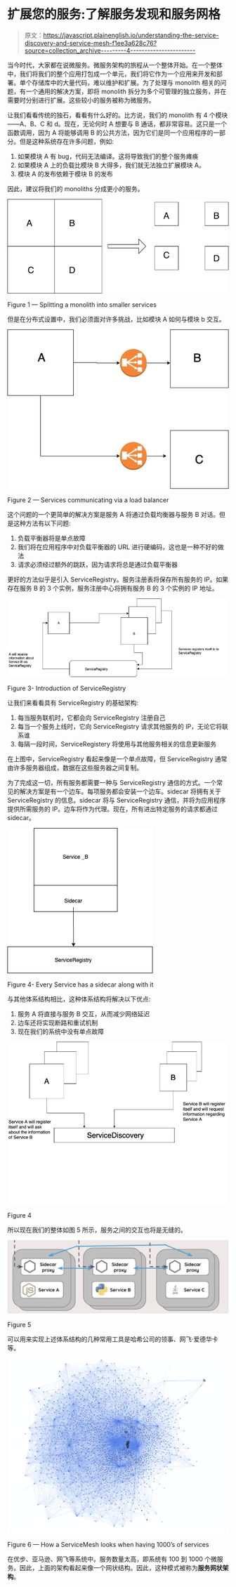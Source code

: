 # 扩展您的服务:了解服务发现和服务网格

> 原文：<https://javascript.plainenglish.io/understanding-the-service-discovery-and-service-mesh-f1ee3a628c76?source=collection_archive---------4----------------------->

当今时代，大家都在说微服务。微服务架构的旅程从一个整体开始。在一个整体中，我们将我们的整个应用打包成一个单元，我们将它作为一个应用来开发和部署。单个存储库中的大量代码，难以维护和扩展。为了处理与 monolith 相关的问题，有一个通用的解决方案，即将 monolith 拆分为多个可管理的独立服务，并在需要时分别进行扩展。这些较小的服务被称为微服务。

让我们看看传统的独石，看看有什么好的。比方说，我们的 monolith 有 4 个模块——A、B、C 和 d。现在，无论何时 A 想要与 B 通话，都非常容易。这只是一个函数调用，因为 A 将能够调用 B 的公共方法，因为它们是同一个应用程序的一部分。但是这种系统存在许多问题，例如:

1.  如果模块 A 有 bug，代码无法编译。这将导致我们的整个服务瘫痪
2.  如果模块 A 上的负载比模块 B 大得多，我们就无法独立扩展模块 A。
3.  模块 A 的发布依赖于模块 B 的发布

因此，建议将我们的 monoliths 分成更小的服务。

![](img/bbc53211ed66e954f7f9fef8b91f8983.png)

Figure 1 — Splitting a monolith into smaller services

但是在分布式设置中，我们必须面对许多挑战，比如模块 A 如何与模块 b 交互。

![](img/dfffd3b7e86318efd0867d47083d7e99.png)

Figure 2 — Services communicating via a load balancer

这个问题的一个更简单的解决方案是服务 A 将通过负载均衡器与服务 B 对话。但是这种方法有以下问题:

1.  负载平衡器将是单点故障
2.  我们将在应用程序中对负载平衡器的 URL 进行硬编码，这也是一种不好的做法
3.  请求必须经过额外的跳跃，因为请求将总是通过负载平衡器

更好的方法似乎是引入 ServiceRegistry。服务注册表将保存所有服务的 IP。如果存在服务 B 的 3 个实例，服务注册中心将拥有服务 B 的 3 个实例的 IP 地址。

![](img/698a4c252f13f49cb990d7729da1e752.png)

Figure 3- Introduction of ServiceRegistry

让我们来看看具有 ServiceRegistry 的基础架构:

1.  每当服务联机时，它都会向 ServiceRegistry 注册自己
2.  每当一个服务上线时，它向 ServiceRegistry 请求其他服务的 IP，无论它将联系谁
3.  每隔一段时间，ServiceRegistery 将使用与其他服务相关的信息更新服务

在上图中，ServiceRegistry 看起来像是一个单点故障，但 ServiceRegistry 通常由许多服务器组成，数据在这些服务器之间复制。

为了完成这一切，所有服务都需要一种与 ServiceRegistry 通信的方式。一个常见的解决方案是有一个边车。每项服务都会安装一个边车。sidecar 将拥有关于 ServiceRegistry 的信息。sidecar 将与 ServiceRegistry 通信，并将为应用程序提供所需服务的 IP。边车将作为代理。现在，所有进出特定服务的请求都通过 sidecar。

![](img/2a105efb5f7febfa92f5b5845b193794.png)

Figure 4- Every Service has a sidecar along with it

与其他体系结构相比，这种体系结构将解决以下优点:

1.  服务 A 将直接与服务 B 交互，从而减少网络延迟
2.  边车还将实现断路和重试机制
3.  现在我们的系统中没有单点故障

![](img/b5d525183f151ef70b58a964d7faace4.png)

Figure 4

所以现在我们的整体如图 5 所示，服务之间的交互也将是无缝的。

![](img/3daa8de905d54c290c3b47c9ea9f979b.png)

Figure 5

可以用来实现上述体系结构的几种常用工具是哈希公司的领事、网飞·爱德华卡等。

![](img/57ce07e5a9234f217cf8df9d5a138a26.png)

Figure 6 — How a ServiceMesh looks when having 1000’s of services

在优步、亚马逊、网飞等系统中。服务数量太高，即系统有 100 到 1000 个微服务。因此，上面的架构看起来像一个网状结构。因此，这种模式被称为**服务网状架构**。